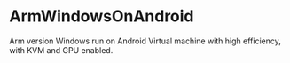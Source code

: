# ArmWindowsOnAndroid
Arm version Windows run on Android Virtual machine with high efficiency, with KVM and GPU enabled.
